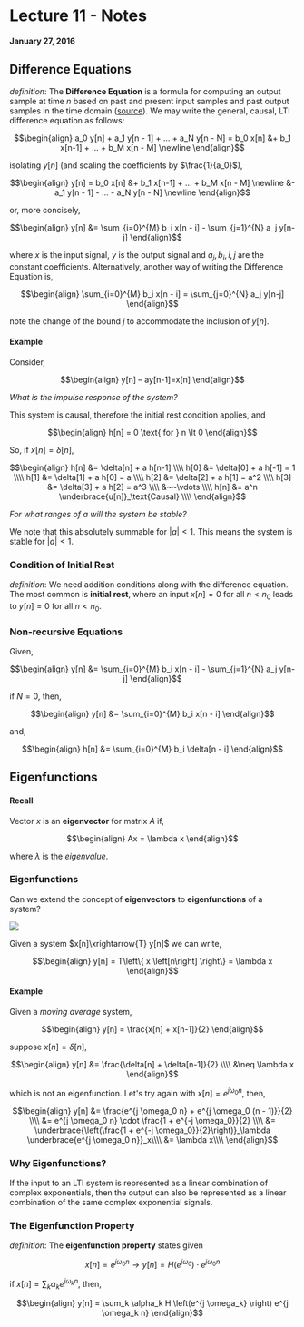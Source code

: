 # Lecture 11 - Notes  

**January 27, 2016**  


## Difference Equations

_definition_: The __Difference Equation__ is a formula for computing an output sample at time $n$ based on past and present input samples and past output samples in the time domain ([source](https://ccrma.stanford.edu/~jos/fp/Difference_Equation_I.html)). We may write the general, causal, LTI difference equation as follows: 

$$\begin{align}
    a_0 y[n] + a_1 y[n - 1] + ... + a_N y[n - N] = b_0 x[n] &+ b_1 x[n-1] + ... + b_M x[n - M] \newline
\end{align}$$

isolating $y[n]$ (and scaling the coefficients by $\frac{1}{a_0}$),

$$\begin{align}
    y[n] = b_0 x[n] &+ b_1 x[n-1] + ... + b_M x[n - M] \newline
    &- a_1 y[n - 1] - ... - a_N y[n - N] \newline
\end{align}$$

or, more concisely,

$$\begin{align}
    y[n] &= \sum_{i=0}^{M} b_i x[n - i] - \sum_{j=1}^{N} a_j y[n-j]
\end{align}$$

where $x$ is the input signal, $y$ is the output signal and $a_j, b_i, i, j$ are the constant coefficients. Alternatively, another way of writing the Difference Equation is,

$$\begin{align}
    \sum_{i=0}^{M} b_i x[n - i] = \sum_{j=0}^{N} a_j y[n-j]
\end{align}$$

note the change of the bound $j$ to accommodate the inclusion of $y[n]$.

#### Example

Consider,

$$\begin{align}
    y[n] – ay[n-1]=x[n]
\end{align}$$

*What is the impulse response of the system?*

This system is causal, therefore the initial rest condition applies, and

$$\begin{align}
    h[n] = 0 \text{ for } n \lt 0
\end{align}$$

So, if $x[n] = \delta[n]$,


$$\begin{align}
    h[n] &= \delta[n] + a h[n-1] \\\\
    h[0] &= \delta[0] + a h[-1] = 1 \\\\
    h[1] &= \delta[1] + a h[0] = a \\\\
    h[2] &= \delta[2] + a h[1] = a^2 \\\\
    h[3] &= \delta[3] + a h[2] = a^3 \\\\
    &~~\vdots \\\\
    h[n] &= a^n \underbrace{u[n]}_\text{Causal} \\\\
\end{align}$$

*For what ranges of $a$ will the system be stable?*

We note that this absolutely summable for $|a| \lt 1$. This means the system is stable for $|a| \lt 1$.

### Condition of Initial Rest

_definition_: We need addition conditions along with the difference equation. The most common is **initial rest**, where an input $x[n] = 0$ for all $n \lt n_0$ leads to $y[n] = 0$ for all $n \lt n_0$.

### Non-recursive Equations

Given,

$$\begin{align}
    y[n] &= \sum_{i=0}^{M} b_i x[n - i] - \sum_{j=1}^{N} a_j y[n-j]
\end{align}$$

if $N = 0$, then,

$$\begin{align}
    y[n] &= \sum_{i=0}^{M} b_i x[n - i]
\end{align}$$

and,

$$\begin{align}
    h[n] &= \sum_{i=0}^{M} b_i \delta[n - i]
\end{align}$$

## Eigenfunctions

#### Recall

Vector $x$ is an __eigenvector__ for matrix $A$ if,


$$\begin{align}
    Ax = \lambda x 
\end{align}$$

where $\lambda$ is the _eigenvalue_.

### Eigenfunctions

Can we extend the concept of __eigenvectors__ to __eigenfunctions__ of a system?

![](http://pages.jh.edu/~signals/lecture1/image/Image07.gif)

Given a system $x[n]\xrightarrow{T} y[n]$ we can write,


$$\begin{align}
    y[n] = T\left\{ x \left[n\right] \right\} = \lambda x
\end{align}$$

#### Example

Given a _moving average_ system,

$$\begin{align}
    y[n] = \frac{x[n] + x[n-1]}{2}
\end{align}$$

suppose $x[n] = \delta[n]$,

$$\begin{align}
    y[n] &= \frac{\delta[n] + \delta[n-1]}{2} \\\\
    &\neq \lambda x
\end{align}$$

which is not an eigenfunction. Let's try again with $x[n] = e^{j \omega_0 n}$, then,

$$\begin{align}
    y[n] &= \frac{e^{j \omega_0 n} + e^{j \omega_0 (n - 1)}}{2} \\\\
    &= e^{j \omega_0 n} \cdot \frac{1 + e^{-j \omega_0}}{2} \\\\
    &=  \underbrace{\left(\frac{1 + e^{-j \omega_0}}{2}\right)}_\lambda \underbrace{e^{j \omega_0 n}}_x\\\\
    &=  \lambda x\\\\
\end{align}$$

### Why Eigenfunctions?

If the input to an LTI system is represented as a linear combination of complex exponentials, then the output can also be represented as a linear combination of the same complex exponential signals.

### The Eigenfunction Property

_definition_: The **eigenfunction property** states given 

$$
    x[n] = e^{j \omega_0 n} \to y[n] = H \left(e^{j \omega_0} \right) \cdot e^{j \omega_0 n}
$$

if $x[n] = \sum_k \alpha_k e^{j \omega_k n}$, then,

$$\begin{align}
    y[n] = \sum_k \alpha_k H \left(e^{j \omega_k} \right) e^{j \omega_k n}
\end{align}$$

